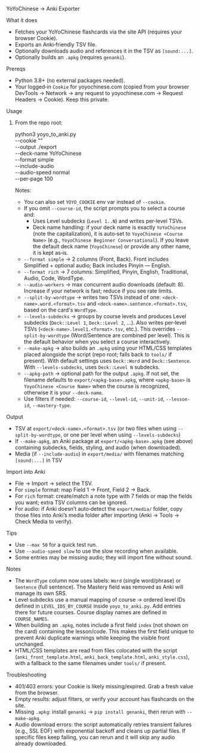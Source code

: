 YoYoChinese → Anki Exporter

What it does
- Fetches your YoYoChinese flashcards via the site API (requires your browser Cookie).
- Exports an Anki‑friendly TSV file.
- Optionally downloads audio and references it in the TSV as `[sound:...]`.
 - Optionally builds an `.apkg` (requires `genanki`).

Prereqs
- Python 3.8+ (no external packages needed).
- Your logged‑in `Cookie` for yoyochinese.com (copied from your browser DevTools → Network → any request to yoyochinese.com → Request Headers → Cookie). Keep this private.

Usage
1) From the repo root:

   python3 yoyo_to_anki.py \
     --cookie "<paste your Cookie header value>" \
     --output ./export \
     --deck-name YoYoChinese \
     --format simple \
     --include-audio \
     --audio-speed normal \
     --per-page 100

   Notes:
   - You can also set `YOYO_COOKIE` env var instead of `--cookie`.
   - If you omit `--course-id`, the script prompts you to select a course and:
     - Uses Level subdecks (`Level 1..N`) and writes per‑level TSVs.
     - Deck name handling: if your deck name is exactly `YoYoChinese` (note the capitalization), it is auto‑set to `YoyoChinese <Course Name>` (e.g., `YoyoChinese Beginner Conversational`). If you leave the default deck name (`YoyoChinese`) or provide any other name, it is kept as‑is.
   - `--format simple` → 2 columns (Front, Back). Front includes Simplified + optional audio; Back includes Pinyin — English.
   - `--format rich` → 7 columns: Simplified, Pinyin, English, Traditional, Audio, Code, WordType.
   - `--audio-workers` → max concurrent audio downloads (default: 8). Increase if your network is fast; reduce if you see rate limits.
   - `--split-by-wordtype` → writes two TSVs instead of one: `<deck-name>.word.<format>.tsv` and `<deck-name>.sentence.<format>.tsv`, based on the card's `WordType`.
   - `--levels-subdecks` → groups by course levels and produces Level subdecks (`Deck::Level 1`, `Deck::Level 2`, …). Also writes per‑level TSVs (`<deck-name>.level1.<format>.tsv`, etc.). This overrides `--split-by-wordtype` (Word/Sentence are combined per level). This is the default behavior when you select a course interactively.
   - `--make-apkg` → also builds an `.apkg` using your HTML/CSS templates placed alongside the script (repo root; falls back to `tools/` if present). With default settings uses `Deck::Word` and `Deck::Sentence`. With `--levels-subdecks`, uses `Deck::Level N` subdecks.
   - `--apkg-path` → optional path for the output `.apkg`. If not set, the filename defaults to `export/<apkg-base>.apkg`, where `<apkg-base>` is `YoyoChinese <Course Name>` when the course is recognized, otherwise it is your `--deck-name`.
   - Use filters if needed: `--course-id`, `--level-id`, `--unit-id`, `--lesson-id`, `--mastery-type`.

Output
- TSV at `export/<deck-name>.<format>.tsv` (or two files when using `--split-by-wordtype`, or one per level when using `--levels-subdecks`)
 - If `--make-apkg`, an Anki package at `export/<apkg-base>.apkg` (see above) containing subdecks, fields, styling, and audio (when downloaded).
- Media (if `--include-audio`) in `export/media/` with filenames matching `[sound:...]` in TSV

Import into Anki
- File → Import → select the TSV.
- For `simple` format: map Field 1 → Front, Field 2 → Back.
- For `rich` format: create/match a note type with 7 fields or map the fields you want; extra TSV columns can be ignored.
- For audio: if Anki doesn’t auto‑detect the `export/media/` folder, copy those files into Anki’s media folder after importing (Anki → Tools → Check Media to verify).

Tips
- Use `--max 50` for a quick test run.
- Use `--audio-speed slow` to use the slow recording when available.
- Some entries may be missing audio; they will import fine without sound.

Notes
- The `WordType` column now uses labels: `Word` (single word/phrase) or `Sentence` (full sentence). The Mastery field was removed as Anki will manage its own SRS.
 - Level subdecks use a manual mapping of course → ordered level IDs defined in `LEVEL_IDS_BY_COURSE` inside `yoyo_to_anki.py`. Add entries there for future courses. Course display names are defined in `COURSE_NAMES`.
 - When building an `.apkg`, notes include a first field `index` (not shown on the card) containing the lesson/code. This makes the first field unique to prevent Anki duplicate warnings while keeping the visible front unchanged.
 - HTML/CSS templates are read from files colocated with the script (`anki_front_template.html`, `anki_back_template.html`, `anki_style.css`), with a fallback to the same filenames under `tools/` if present.

Troubleshooting
- 401/403 errors: your Cookie is likely missing/expired. Grab a fresh value from the browser.
- Empty results: adjust filters, or verify your account has flashcards on the site.
- Missing `.apkg`: install `genanki` → `pip install genanki`, then rerun with `--make-apkg`.
 - Audio download errors: the script automatically retries transient failures (e.g., SSL EOF) with exponential backoff and cleans up partial files. If specific files keep failing, you can rerun and it will skip any audio already downloaded.
